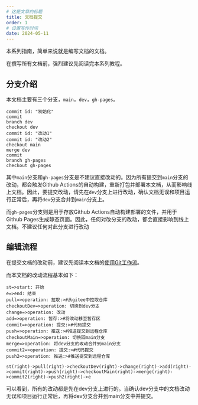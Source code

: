 ```yaml
---
# 这是文章的标题
title: 文档提交
order: 1
# 设置写作时间
date: 2024-05-11
---
```

本系列指南，简单来说就是编写文档的文档。

在撰写所有文档前，强烈建议先阅读完本系列教程。

## 分支介绍

本文档主要有三个分支，```main```，```dev```，```gh-pages```。
```git-graph
commit id: "初始化"
commit
branch dev
checkout dev
commit id: "改动1"
commit id: "改动2"
checkout main
merge dev
commit
branch gh-pages
checkout gh-pages
```

其中```main```分支和```gh-pages```分支是不建议直接改动的。因为所有提交到```main```分支的改动，都会触发Github Actions的自动构建，重新打包并部署本文档，从而影响线上文档。因此，要提交改动，请先在```dev```分支上进行改动，确认文档无误和项目运行正常后，再将```dev```分支合并到```main```分支上。

而```gh-pages```分支则是用于存放Github Actions自动构建部署的文件，并用于Github Pages生成静态页面。因此，任何对改分支的改动，都会直接影响到线上文档。不建议任何对此分支进行改动

## 编辑流程

在提交文档的改动前，建议先阅读本文档的[使用Git工作流](/doc/use-git.html)。

而本文档的改动流程基本如下：

```flow
st=>start: 开始
e=>end: 结束
pull=>operation: 拉取:>#从gitee中拉取仓库
checkoutDev=>operation: 切换到dev分支
change=>operation: 改动
add=>operation: 暂存:>#将改动移至暂存区
commit=>operation: 提交:>#代码提交
push=>operation: 推送:>#推送提交到远程仓库
checkoutMain=>operation: 切换回main分支
merge=>operation: 将dev分支的改动合并到main分支
commit2=>operation: 提交:>#代码提交
push2=>operation: 推送:>#推送提交到远程仓库

st(right)->pull(right)->checkoutDev(right)->change(right)->add(right)->commit(right)->push(right)->checkoutMain(right)->merge(right)->commit2(right)->push2(right)->e
```
可以看到，所有的改动都是先在dev分支上进行的。当确认dev分支中的文档改动无误和项目运行正常后，再将dev分支合并到main分支中并提交。

